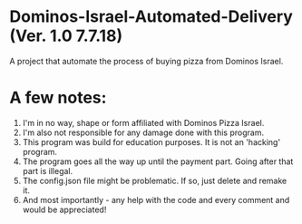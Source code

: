 # Dominos-Israel-Automated-Delivery (Ver. 1.0 7.7.18)
A project that automate the process of buying pizza from Dominos Israel.

# A few notes:

1. I'm in no way, shape or form affiliated with Dominos Pizza Israel.  
2. I'm also not responsible for any damage done with this program.  
3. This program was build for education purposes. It is not an 'hacking' program.  
4. The program goes all the way up until the payment part. Going after that part is illegal.  
5. The config.json file might be problematic. If so, just delete and remake it.  
6. And most importantly - any help with the code and every comment and would be appreciated!  

